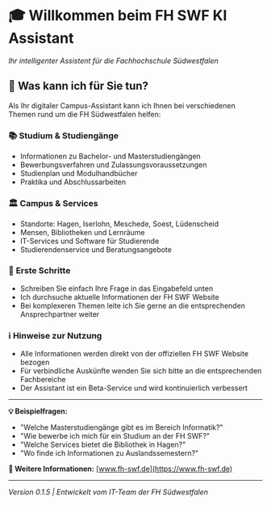 # 🎓 Willkommen beim FH SWF KI Assistant
*Ihr intelligenter Assistent für die Fachhochschule Südwestfalen*

## 🚀 Was kann ich für Sie tun?

Als Ihr digitaler Campus-Assistant kann ich Ihnen bei verschiedenen Themen rund um die FH Südwestfalen helfen:

### 📚 **Studium & Studiengänge**
- Informationen zu Bachelor- und Masterstudiengängen
- Bewerbungsverfahren und Zulassungsvoraussetzungen  
- Studienplan und Modulhandbücher
- Praktika und Abschlussarbeiten

### 🏛️ **Campus & Services**
- Standorte: Hagen, Iserlohn, Meschede, Soest, Lüdenscheid
- Mensen, Bibliotheken und Lernräume
- IT-Services und Software für Studierende
- Studierendenservice und Beratungsangebote

### 🎯 **Erste Schritte**
- Schreiben Sie einfach Ihre Frage in das Eingabefeld unten
- Ich durchsuche aktuelle Informationen der FH SWF Website
- Bei komplexeren Themen leite ich Sie gerne an die entsprechenden Ansprechpartner weiter

### ℹ️ **Hinweise zur Nutzung**
- Alle Informationen werden direkt von der offiziellen FH SWF Website bezogen
- Für verbindliche Auskünfte wenden Sie sich bitte an die entsprechenden Fachbereiche
- Der Assistant ist ein Beta-Service und wird kontinuierlich verbessert

---

**💡 Beispielfragen:**
- "Welche Masterstudiengänge gibt es im Bereich Informatik?"
- "Wie bewerbe ich mich für ein Studium an der FH SWF?"
- "Welche Services bietet die Bibliothek in Hagen?"
- "Wo finde ich Informationen zu Auslandssemestern?"

**🔗 Weitere Informationen:** [www.fh-swf.de](https://www.fh-swf.de)

---
*Version 0.1.5 | Entwickelt vom IT-Team der FH Südwestfalen*